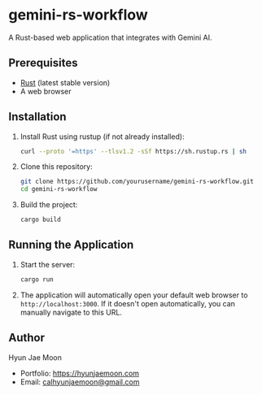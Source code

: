 # gemini-rs-workflow

A Rust-based web application that integrates with Gemini AI.

## Prerequisites

- [Rust](https://www.rust-lang.org/tools/install) (latest stable version)
- A web browser

## Installation

1. Install Rust using rustup (if not already installed):
   ```bash
   curl --proto '=https' --tlsv1.2 -sSf https://sh.rustup.rs | sh
   ```

2. Clone this repository:
   ```bash
   git clone https://github.com/yourusername/gemini-rs-workflow.git
   cd gemini-rs-workflow
   ```

3. Build the project:
   ```bash
   cargo build
   ```

## Running the Application

1. Start the server:
   ```bash
   cargo run
   ```

2. The application will automatically open your default web browser to `http://localhost:3000`. If it doesn't open automatically, you can manually navigate to this URL.

## Author
Hyun Jae Moon

- Portfolio: https://hyunjaemoon.com
- Email: calhyunjaemoon@gmail.com